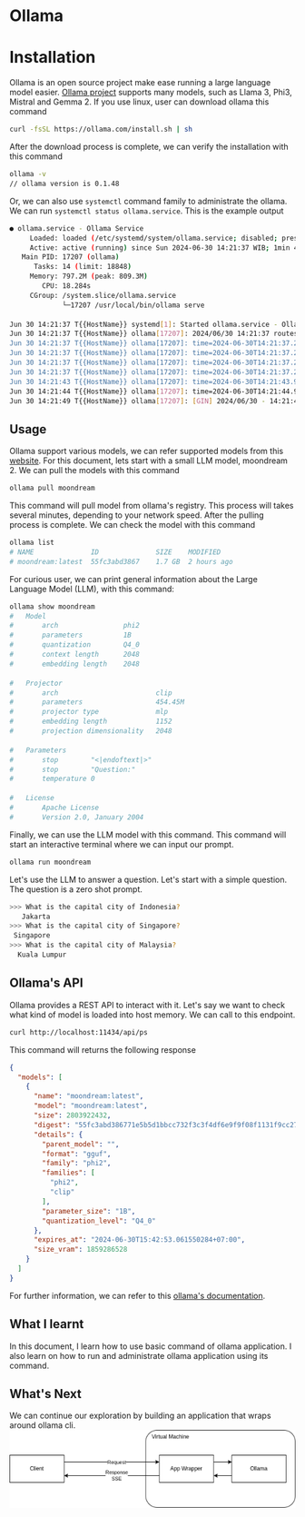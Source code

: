 # Ollama
# Installation
Ollama is an open source project make ease running a large language model easier. [Ollama project](https://ollama.com) supports many models, such as Llama 3, Phi3, Mistral and Gemma 2. If you use linux, user can download ollama this command
```bash
curl -fsSL https://ollama.com/install.sh | sh
```
After the download process is complete, we can verify the installation with this command
```bash
ollama -v
// ollama version is 0.1.48
```
Or, we can also use `systemctl` command family to administrate the ollama. We can run `systemctl status ollama.service`. This is the example output
```bash
● ollama.service - Ollama Service
     Loaded: loaded (/etc/systemd/system/ollama.service; disabled; preset: enabled)
     Active: active (running) since Sun 2024-06-30 14:21:37 WIB; 1min 47s ago
   Main PID: 17207 (ollama)
      Tasks: 14 (limit: 18848)
     Memory: 797.2M (peak: 809.3M)
        CPU: 18.284s
     CGroup: /system.slice/ollama.service
             └─17207 /usr/local/bin/ollama serve

Jun 30 14:21:37 T{{HostName}} systemd[1]: Started ollama.service - Ollama Service.
Jun 30 14:21:37 T{{HostName}} ollama[17207]: 2024/06/30 14:21:37 routes.go:1064: INFO server config env="map[CUDA_VISIBLE_DEVICES: GPU_DEVICE_ORDINAL: HIP_VISIBLE_DEVICES: HSA_OV>
Jun 30 14:21:37 T{{HostName}} ollama[17207]: time=2024-06-30T14:21:37.282+07:00 level=INFO source=images.go:730 msg="total blobs: 6"
Jun 30 14:21:37 T{{HostName}} ollama[17207]: time=2024-06-30T14:21:37.282+07:00 level=INFO source=images.go:737 msg="total unused blobs removed: 0"
Jun 30 14:21:37 T{{HostName}} ollama[17207]: time=2024-06-30T14:21:37.283+07:00 level=INFO source=routes.go:1111 msg="Listening on 127.0.0.1:11434 (version 0.1.48)"
Jun 30 14:21:37 T{{HostName}} ollama[17207]: time=2024-06-30T14:21:37.284+07:00 level=INFO source=payload.go:30 msg="extracting embedded files" dir=/tmp/ollama3308212990/runners
Jun 30 14:21:43 T{{HostName}} ollama[17207]: time=2024-06-30T14:21:43.918+07:00 level=INFO source=payload.go:44 msg="Dynamic LLM libraries [cpu cpu_avx cpu_avx2 cuda_v11 rocm_v60>
Jun 30 14:21:44 T{{HostName}} ollama[17207]: time=2024-06-30T14:21:44.946+07:00 level=INFO source=types.go:98 msg="inference compute" id=GPU-e1da0a62-ba9b-9b83-5c9b-f9928c39660f >
Jun 30 14:21:49 T{{HostName}} ollama[17207]: [GIN] 2024/06/30 - 14:21:49 | 200 |      66.589µs |       127.0.0.1 | GET      "/api/version"
```
## Usage
Ollama support various models, we can refer supported models from this [website](https://ollama.com/library). For this document, lets start with a small LLM model, moondream 2. We can pull the models with this command
```bash
ollama pull moondream
```
This command will pull model from ollama's registry. This process will takes several minutes, depending to your network speed. After the pulling process is complete. We can check the model with this command
```bash
ollama list
# NAME            	ID          	SIZE  	MODIFIED    
# moondream:latest	55fc3abd3867	1.7 GB	2 hours ago
```
For curious user, we can print general information about the Large Language Model (LLM), with this command:
```bash
ollama show moondream
#   Model                             
#   	arch            	phi2	              
#   	parameters      	1B  	              
#   	quantization    	Q4_0	              
#   	context length  	2048	              
#   	embedding length	2048	              
  	                                  
#   Projector                         
#   	arch                     	clip   	  
#   	parameters               	454.45M	  
#   	projector type           	mlp    	  
#   	embedding length         	1152   	  
#   	projection dimensionality	2048   	  
  	                                  
#   Parameters                        
#   	stop       	"<|endoftext|>"	        
#   	stop       	"Question:"    	        
#   	temperature	0              	        
  	                                  
#   License                           
#   	Apache License           	         
#   	Version 2.0, January 2004
```
Finally, we can use the LLM model with this command. This command will start an interactive terminal where we can input our prompt.
```bash
ollama run moondream
```
Let's use the LLM to answer a question. Let's start with a simple question. The question is a zero shot prompt.
```bash
>>> What is the capital city of Indonesia?
   Jakarta
>>> What is the capital city of Singapore?
 Singapore
>>> What is the capital city of Malaysia?
  Kuala Lumpur
```
## Ollama's API
Ollama provides a REST API to interact with it. Let's say we want to check what kind of model is loaded into host memory. We can call to this endpoint.
```bash
curl http://localhost:11434/api/ps
```
This command will returns the following response
```json
{
  "models": [
    {
      "name": "moondream:latest",
      "model": "moondream:latest",
      "size": 2803922432,
      "digest": "55fc3abd386771e5b5d1bbcc732f3c3f4df6e9f9f08f1131f9cc27ba2d1eec5b",
      "details": {
        "parent_model": "",
        "format": "gguf",
        "family": "phi2",
        "families": [
          "phi2",
          "clip"
        ],
        "parameter_size": "1B",
        "quantization_level": "Q4_0"
      },
      "expires_at": "2024-06-30T15:42:53.061550284+07:00",
      "size_vram": 1859286528
    }
  ]
}
```
For further information, we can refer to this [ollama's documentation](https://github.com/ollama/ollama/blob/main/docs/api.md).
## What I learnt
In this document, I learn how to use basic command of ollama application. I also learn on how to run and administrate ollama application using its command.
## What's Next
We can continue our exploration by building an application that wraps around ollama cli.
![Proposed Application Architecture](<Proposed Architecture Ollama Serving.drawio.png>)
